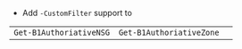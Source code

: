 - Add `-CustomFilter` support to

|                           |                           |                           |
|:--------------------------|:--------------------------|:--------------------------|
| `Get-B1AuthoriativeNSG`   | `Get-B1AuthoriativeZone`  |  |